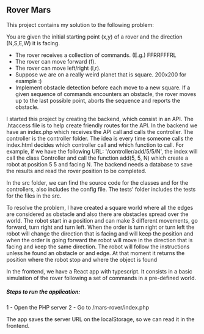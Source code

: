 ## Rover Mars

This project contains my solution to the following problem:

You are given the initial starting point (x,y) of a rover and the direction (N,S,E,W) it is facing.
- The rover receives a collection of commands. (E.g.) FFRRFFFRL
- The rover can move forward (f).
- The rover can move left/right (l,r).
- Suppose we are on a really weird planet that is square. 200x200 for example :)
- Implement obstacle detection before each move to a new square. If a given
sequence of commands encounters an obstacle, the rover moves up to the last possible point, aborts the sequence and reports the obstacle.

I started this project by creating the backend, which consist in an API. The .htaccess file is to help create friendly routes for the API.
In the backend we have an index.php which receives the API call and calls the controller. The controller is the controller folder. The idea is every time someone calls the index.html decides which controller call and which function to call. For example, if we have the following URL: '/controller/add/5/5/N', the index will call the class Controller and call the function add(5, 5, N) which create a robot at position 5 5 and facing N. The backend needs a database to save the results and read the rover position to be completed.

In the src folder, we can find the source code for the classes and for the controllers, also includes the config file. The tests' folder includes the tests for the files in the src.

To resolve the problem, I have created a square world where all the edges are considered as obstacle and also there are obstacles spread over the world. The robot start in a position and can make 3 different movements, go forward, turn right and turn left. When the order is turn right or turn left the robot will change the direction that is facing and will keep the position and when the order is going forward the robot will move in the direction that is facing and keep the same direction. The robot will follow the instructions unless he found an obstacle or and edge. At that moment it returns the position where the robot stop and where the object is found

In the frontend, we have a React app with typescript. It consists in a basic simulation of the rover following a set of commands in a pre-defined world. 

##### Steps to run the application:

1 - Open the PHP server
2 - Go to <server>/mars-rover/index.php

The app saves the server URL on the localStorage, so we can read it in the frontend. 
